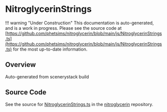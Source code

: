 # NitroglycerinStrings

!!! warning "Under Construction"
    This documentation is auto-generated, and is a work in progress. Please see the source code at
    [https://github.com/phetsims/nitroglycerin/blob/main/js/NitroglycerinStrings.ts](https://github.com/phetsims/nitroglycerin/blob/main/js/NitroglycerinStrings.ts) for the most up-to-date information.

## Overview

Auto-generated from scenerystack build



## Source Code

See the source for [NitroglycerinStrings.ts](https://github.com/phetsims/nitroglycerin/blob/main/js/NitroglycerinStrings.ts) in the [nitroglycerin](https://github.com/phetsims/nitroglycerin) repository.
